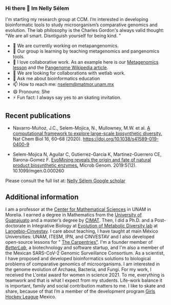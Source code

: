 ### Hi there 👋 Im Nelly Sélem
I'm starting my research group at CCM. I’m interested in developing bioinformatic tools to study microorganism’s comparative genomics and evolution. The lab philosophy is the Charles Gordon's always valid thought:  "We are all smart. Disntiguish yourself for being kind. " 

- 🔭 We are currently working on metapangenomics. 
- 🌱 Our group is learning by teaching metagenomics and pangenomics tools.
- 👯 I love collaborative work. As an example here is our [Metagenomics lesson](https://nselem.github.io/metagenomics-workshop/) and the [Pangenome Wikipedia article](https://en.wikipedia.org/wiki/Pan-genome).
- 🤔 We are looking for collaborations with wetlab work.
- 💬 Ask me about bioinformatics education
- 📫 How to reach me: nselem@matmor.unam.mx
- 😄 Pronouns: She
- ⚡ Fun fact: I always say yes to an skating invitation.

## Recent publications
- Navarro-Muñoz, J.C., Selem-Mojica, N., Mullowney, M.W. et al. [A computational framework to explore large-scale biosynthetic diversity.](https://www.nature.com/articles/s41589-019-0400-9) Nat Chem Biol 16, 60–68 (2020). https://doi.org/10.1038/s41589-019-0400-9

- Selem-Mojica N, Aguilar C, Gutierrez-Garcia K, Martinez-Guerrero CE, Barona-Gomez F. [EvoMining reveals the origin and fate of natural product biosynthetic enzymes.](https://www.microbiologyresearch.org/content/journal/mgen/10.1099/mgen.0.000260#tab2) Microb Genom. 2019:5(12). 10.1099/mgen.0.000260

Please consult the full list at: [Nelly Sélem Google scholar](https://scholar.google.com.mx/citations?user=guxuzxsAAAAJ&hl=en)

## Additional information
I am a professor at the [Center for Mathematical Sciences](http://matmor.unam.mx/es) in  UNAM in Morelia. I earned a degree in Mathematics from the [University of Guanajuato](https://www.ugto.mx/) and a master’s degree by [CIMAT](https://www.cimat.mx/). Then, I did a Ph.D. and a Post-doctorate in Integrative Biology at [Evolution of Metabolic Diversity lab](https://langebio.cinvestav.mx/Dr-Francisco-Barona) at [Langebio-Cinvestav](https://langebio.cinvestav.mx/). I care about teaching, I have taught at main México Universities: UNAM, ITESM, IPN, and CINVESTAV and I also developed open-source lessons for " [The Carpentries"](https://carpentries.org/). I'm a founder member of[ _BetterLab_](https://www.facebook.com/BetterLab-960854350785766/), a biotechnology and software startup, and I'm also a member of the Mexican SARS-CoV-2 Genomic Surveillance Consortium. As a scientist, I have proposed and developed bioinformatics solutions to biological problems of comparative genomics of microorganisms. I am interested in the genome evolution of Archaea, Bacteria, and Fungi. For my work, I received the L'oréal award for women in science 2021. To me, everything is teamwork and that is what I expect from my students. Life-work balance it is important, family and social contribution matters to me. I like to skate and share, because of that I’m a member of the development program [Girls Hockey League](https://www.facebook.com/Girls-Hockey-League-M%C3%A9xico-104021021498610/) Mexico.
